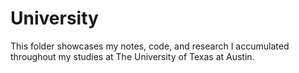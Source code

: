 # University
This folder showcases my notes, code, and research I accumulated throughout my studies at The University of Texas at Austin.
